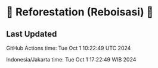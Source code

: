 
# 🌳 Reforestation (Reboisasi) 🌲

## Last Updated

GitHub Actions time: Tue Oct  1 10:22:49 UTC 2024

Indonesia/Jakarta time: Tue Oct  1 17:22:49 WIB 2024
